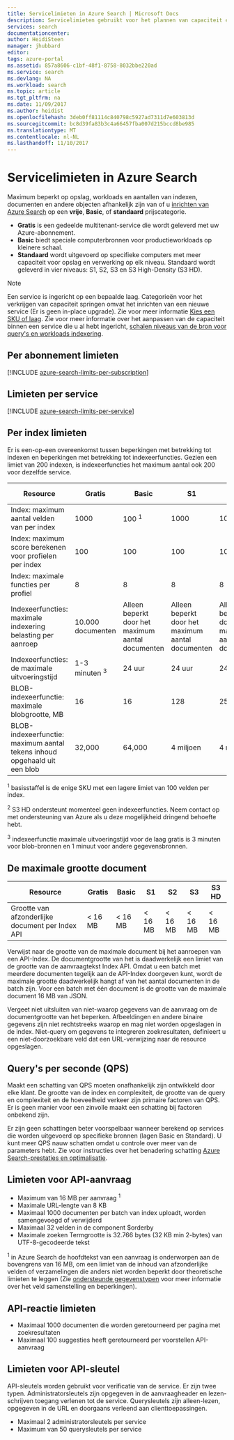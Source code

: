 ```yaml
---
title: Servicelimieten in Azure Search | Microsoft Docs
description: Servicelimieten gebruikt voor het plannen van capaciteit en bovengrenzen voor aanvragen en antwoorden voor Azure Search.
services: search
documentationcenter: 
author: HeidiSteen
manager: jhubbard
editor: 
tags: azure-portal
ms.assetid: 857a8606-c1bf-48f1-8758-8032bbe220ad
ms.service: search
ms.devlang: NA
ms.workload: search
ms.topic: article
ms.tgt_pltfrm: na
ms.date: 11/09/2017
ms.author: heidist
ms.openlocfilehash: 3deb0ff81114c840798c5927ad7311d7e603813d
ms.sourcegitcommit: bc8d39fa83b3c4a66457fba007d215bccd8be985
ms.translationtype: MT
ms.contentlocale: nl-NL
ms.lasthandoff: 11/10/2017
---
```

# <a name="service-limits-in-azure-search"></a>Servicelimieten in Azure Search
Maximum beperkt op opslag, workloads en aantallen van indexen, documenten en andere objecten afhankelijk zijn van of u [inrichten van Azure Search](search-create-service-portal.md) op een **vrije**, **Basic**, of **standaard** prijscategorie.

* **Gratis** is een gedeelde multitenant-service die wordt geleverd met uw Azure-abonnement. 
* **Basic** biedt speciale computerbronnen voor productieworkloads op kleinere schaal.
* **Standaard** wordt uitgevoerd op specifieke computers met meer capaciteit voor opslag en verwerking op elk niveau. Standaard wordt geleverd in vier niveaus: S1, S2, S3 en S3 High-Density (S3 HD).

> [!NOTE]
> Een service is ingericht op een bepaalde laag. Categorieën voor het verkrijgen van capaciteit springen omvat het inrichten van een nieuwe service (Er is geen in-place upgrade). Zie voor meer informatie [Kies een SKU of laag](search-sku-tier.md). Zie voor meer informatie over het aanpassen van de capaciteit binnen een service die u al hebt ingericht, [schalen niveaus van de bron voor query's en workloads indexering](search-capacity-planning.md).
>

## <a name="per-subscription-limits"></a>Per abonnement limieten
[!INCLUDE [azure-search-limits-per-subscription](../../includes/azure-search-limits-per-subscription.md)]

## <a name="per-service-limits"></a>Limieten per service
[!INCLUDE [azure-search-limits-per-service](../../includes/azure-search-limits-per-service.md)]

## <a name="per-index-limits"></a>Per index limieten
Er is een-op-een overeenkomst tussen beperkingen met betrekking tot indexen en beperkingen met betrekking tot indexeerfuncties. Gezien een limiet van 200 indexen, is indexeerfuncties het maximum aantal ook 200 voor dezelfde service.

| Resource | Gratis | Basic | S1 | S2 | S3 | S3 HD |
| --- | --- | --- | --- | --- | --- | --- |
| Index: maximum aantal velden van per index |1000 |100 <sup>1</sup> |1000 |1000 |1000 |1000 |
| Index: maximum score berekenen voor profielen per index |100 |100 |100 |100 |100 |100 |
| Index: maximale functies per profiel |8 |8 |8 |8 |8 |8 |
| Indexeerfuncties: maximale indexering belasting per aanroep |10.000 documenten |Alleen beperkt door het maximum aantal documenten |Alleen beperkt door het maximum aantal documenten |Alleen beperkt door het maximum aantal documenten |Alleen beperkt door het maximum aantal documenten |N.V.T. <sup>2</sup> |
| Indexeerfuncties: de maximale uitvoeringstijd | 1-3 minuten <sup>3</sup> |24 uur |24 uur |24 uur |24 uur |N.V.T. <sup>2</sup> |
| BLOB-indexeerfunctie: maximale blobgrootte, MB |16 |16 |128 |256 |256 |N.V.T. <sup>2</sup> |
| BLOB-indexeerfunctie: maximum aantal tekens inhoud opgehaald uit een blob |32,000 |64,000 |4 miljoen |4 miljoen |4 miljoen |N.V.T. <sup>2</sup> |

<sup>1</sup> basisstaffel is de enige SKU met een lagere limiet van 100 velden per index.

<sup>2</sup> S3 HD ondersteunt momenteel geen indexeerfuncties. Neem contact op met ondersteuning van Azure als u deze mogelijkheid dringend behoefte hebt.

<sup>3</sup> indexeerfunctie maximale uitvoeringstijd voor de laag gratis is 3 minuten voor blob-bronnen en 1 minuut voor andere gegevensbronnen.

## <a name="document-size-limits"></a>De maximale grootte document
| Resource | Gratis | Basic | S1 | S2 | S3 | S3 HD |
| --- | --- | --- | --- | --- | --- | --- |
| Grootte van afzonderlijke document per Index API |< 16 MB |< 16 MB |< 16 MB |< 16 MB |< 16 MB |< 16 MB |

Verwijst naar de grootte van de maximale document bij het aanroepen van een API-Index. De documentgrootte van het is daadwerkelijk een limiet van de grootte van de aanvraagtekst Index API. Omdat u een batch met meerdere documenten tegelijk aan de API-Index doorgeven kunt, wordt de maximale grootte daadwerkelijk hangt af van het aantal documenten in de batch zijn. Voor een batch met één document is de grootte van de maximale document 16 MB van JSON.

Vergeet niet uitsluiten van niet-waarop gegevens van de aanvraag om de documentgrootte van het beperken. Afbeeldingen en andere binaire gegevens zijn niet rechtstreeks waarop en mag niet worden opgeslagen in de index. Niet-query om gegevens te integreren zoekresultaten, definieert u een niet-doorzoekbare veld dat een URL-verwijzing naar de resource opgeslagen.

## <a name="queries-per-second-qps"></a>Query's per seconde (QPS)

Maakt een schatting van QPS moeten onafhankelijk zijn ontwikkeld door elke klant. De grootte van de index en complexiteit, de grootte van de query en complexiteit en de hoeveelheid verkeer zijn primaire factoren van QPS. Er is geen manier voor een zinvolle maakt een schatting bij factoren onbekend zijn.

Er zijn geen schattingen beter voorspelbaar wanneer berekend op services die worden uitgevoerd op specifieke bronnen (lagen Basic en Standard). U kunt meer QPS nauw schatten omdat u controle over meer van de parameters hebt. Zie voor instructies over het benadering schatting [Azure Search-prestaties en optimalisatie](search-performance-optimization.md).

## <a name="api-request-limits"></a>Limieten voor API-aanvraag
* Maximum van 16 MB per aanvraag <sup>1</sup>
* Maximale URL-lengte van 8 KB
* Maximaal 1000 documenten per batch van index uploadt, worden samengevoegd of verwijderd
* Maximaal 32 velden in de component $orderby
* Maximale zoeken Termgrootte is 32.766 bytes (32 KB min 2-bytes) van UTF-8-gecodeerde tekst

<sup>1</sup> in Azure Search de hoofdtekst van een aanvraag is onderworpen aan de bovengrens van 16 MB, om een limiet van de inhoud van afzonderlijke velden of verzamelingen die anders niet worden beperkt door theoretische limieten te leggen (Zie [ondersteunde gegevenstypen](https://msdn.microsoft.com/library/azure/dn798938.aspx) voor meer informatie over het veld samenstelling en beperkingen).

## <a name="api-response-limits"></a>API-reactie limieten
* Maximaal 1000 documenten die worden geretourneerd per pagina met zoekresultaten
* Maximaal 100 suggesties heeft geretourneerd per voorstellen API-aanvraag

## <a name="api-key-limits"></a>Limieten voor API-sleutel
API-sleutels worden gebruikt voor verificatie van de service. Er zijn twee typen. Administratorsleutels zijn opgegeven in de aanvraagheader en lezen-schrijven toegang verlenen tot de service. Querysleutels zijn alleen-lezen, opgegeven in de URL en doorgaans verleend aan clienttoepassingen.

* Maximaal 2 administratorsleutels per service
* Maximum van 50 querysleutels per service
